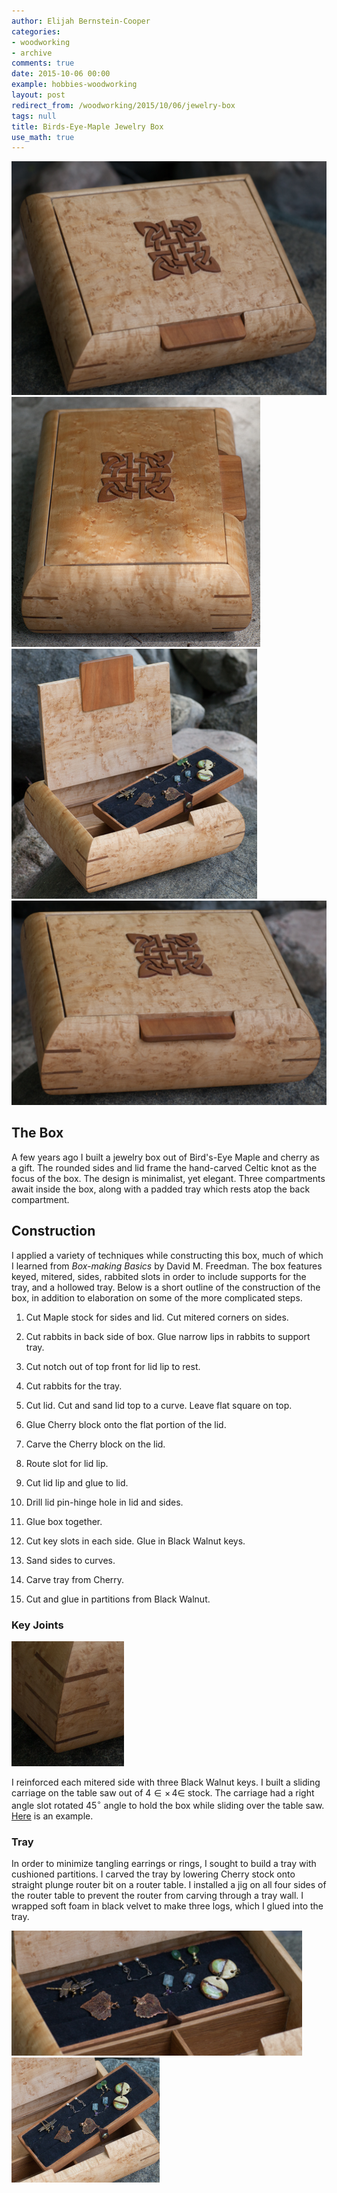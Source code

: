 ```yaml
---
author: Elijah Bernstein-Cooper
categories:
- woodworking
- archive
comments: true
date: 2015-10-06 00:00
example: hobbies-woodworking
layout: post
redirect_from: /woodworking/2015/10/06/jewelry-box
tags: null
title: Birds-Eye-Maple Jewelry Box
use_math: true
---
```


<div class="carouselContainer">
  <div class="variable-width">
    <div> <img src="/media/2015/10/06/jewelry-box/jewelrybox_50_small.png"
               /> </div>
    <div> <img src="/media/2015/10/06/jewelry-box/jewelrybox_46_small.png"
               /> </div>
    <div> <img src="/media/2015/10/06/jewelry-box/jewelrybox_61_small.png"
               /> </div>
    <div> <img src="/media/2015/10/06/jewelry-box/jewelrybox_66_small.png"
               /> </div>
  </div>
</div>

## The Box

A few years ago I built a jewelry box out of Bird's-Eye Maple and cherry as a
gift. The rounded sides and lid frame the hand-carved Celtic knot as the focus
of the box. The design is minimalist, yet elegant. Three compartments await
inside the box, along with a padded tray which rests atop the back compartment.

## Construction

I applied a variety of techniques while constructing this box, much of which I
learned from *Box-making Basics* by David M. Freedman. The box features keyed,
mitered, sides, rabbited slots in order to include supports for the tray, and a
hollowed tray. Below is a short outline of the construction of the box, in
addition to elaboration on some of the more complicated steps.

1. Cut Maple stock for sides and lid. Cut mitered corners on sides.

1. Cut rabbits in back side of box. Glue narrow lips in rabbits to support tray.

1. Cut notch out of top front for lid lip to rest.

1. Cut rabbits for the tray.

1. Cut lid. Cut and sand lid top to a curve. Leave flat square on top.

1. Glue Cherry block onto the flat portion of the lid.

1. Carve the Cherry block on the lid.

1. Route slot for lid lip.

1. Cut lid lip and glue to lid.

1. Drill lid pin-hinge hole in lid and sides.

1. Glue box together.

1. Cut key slots in each side. Glue in Black Walnut keys.

1. Sand sides to curves.

1. Carve tray from Cherry. 

1. Cut and glue in partitions from Black Walnut.

### Key Joints

<p class="imageTextWrap">

  <img src="/media/2015/10/06/jewelry-box/keys_1.png" style="height:200px">

  I reinforced each mitered side with three Black Walnut keys. I built a
  sliding carriage on the table saw out of 4$\in\times\,$4$\in$ stock. The
  carriage had a right angle slot rotated 45$^\circ$ angle to hold the box
  while sliding over the table saw. <a
  href="http://www.popularwoodworking.com/projects/jigs/keyed-miter-jig">Here</a>
  is an example. 

</p> 
<p class="endWrap"></p>

### Tray

In order to minimize tangling earrings or rings, I sought to build a tray with
cushioned partitions. I carved the tray by lowering Cherry stock onto straight
plunge router bit on a router table. I installed a jig on all four sides of the
router table to prevent the router from carving through a tray wall. I wrapped
soft foam in black velvet to make three logs, which I glued into the tray.

<div class="carouselContainer">
  <div class="variable-width">
    <div> <img src="/media/2015/10/06/jewelry-box/tray_1.png"
               style="height:200px"/> </div>
    <div> <img src="/media/2015/10/06/jewelry-box/tray_2.png"
               style="height:200px"/> </div>
  </div>
</div>